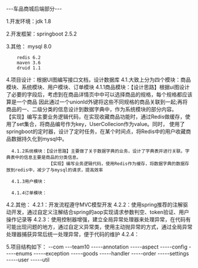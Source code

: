 ---车品商城后端部分---
     
1.开发环境：jdk 1.8 

2.开发框架：springboot 2.5.2

3.其他： mysql 8.0
 
        redis 6.2
        maven 3.6
        druid 1.1

4.项目设计：根据UI图编写接口文档，设计数据库
   4.1.大致上分为四个模块：商品模块、系统模块、用户模块、订单模块
      4.1.1商品模块：【设计思路】根据ui图设计了必要的字段后，考虑到在商品详情页中中可以选择商品的规格，每个规格都应该算是一个商品
                              因此通过一个unionId外键将这些不同规格的商品关联到一起;再将商品的一、二级分类的信息设计到数据字典中，作为系统模块的部分内容。                              
                    【实现】编写主要业务逻辑代码，在实现收藏商品功能时，通过Redis做缓存，使用了set集合，将商品编号作为key，UserCollecion作为value。同时，
                           使用了springboot的定时器，设计了定时任务，在某个时间点，将Redis中的用户收藏商品数据持久化到mysql中。
     
      4.1.2系统模块：【设计思路】主要做了关于数据字典的业务，设计了字典表并进行关联。字典表中的信息主要是商品的分类信息。
                    【实现】编写业务逻辑代码，使用Redis作为缓存，将数据字典的数据存放到redis中，减少了与mysql的请求，提高效率
                    
      4.1.3用户模块：
    
      4.1.4订单模块：
    
   4.2.其他：
      4.2.1：开发流程遵守MVC模型开发
      4.2.2：使用spring推荐的注解驱动开发，通过自定义注解结合spring的aop实现请求参数判空、token验证、用户操作记录等
      4.2.3：使用控制器增强，建立全局异常处理器来处理异常，在代码有可能出现问题的地方，通过自定义异常类，使用主动抛异常的方式，通过全局异常处理器捕获异常后统一处理异常，便于代码的维护
      4.2.4：
      
    
5.项目结构如下：
   --com
   ---team10
   -----annotation
   -----aspect
   -----config
   -----enums
   -----exception
   -----goods
   -----handler
   -----order
   -----settings
   -----user
   -----util
